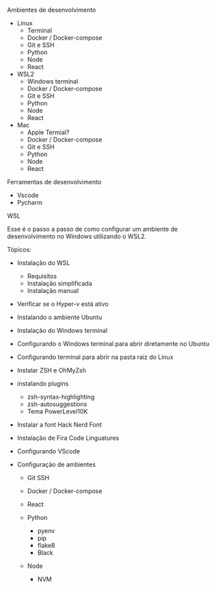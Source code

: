 Ambientes de desenvolvimento

- Linux
  - Terminal
  - Docker / Docker-compose
  - Git e SSH
  - Python
  - Node
  - React
- WSL2
  - Windows terminal
  - Docker / Docker-compose
  - Git e SSH
  - Python
  - Node
  - React
- Mac
  - Apple Termial?
  - Docker / Docker-compose
  - Git e SSH
  - Python
  - Node
  - React

Ferramentas de desenvolvimento

- Vscode
- Pycharm









WSL

Esse é o passo a passo de como configurar um ambiente de desenvolvimento no Windows utilizando o WSL2.

Tópicos:

 - Instalação do WSL

    - Requisitos
    - Instalação simplificada
    - Instalação manual

 - Verificar se o Hyper-v está ativo

 - Instalando o ambiente Ubuntu

 - Instalação do Windows terminal

 - Configurando o Windows terminal para abrir diretamente no Ubuntu

 - Configurando terminal para abrir na pasta raiz do Linux

 - Instalar ZSH e OhMyZsh

 - instalando plugins

    - zsh-syntax-highlighting
    - zsh-autosuggestions
    - Tema PowerLevel10K

 - Instalar a font Hack Nerd Font

 - Instalação de Fira Code Linguatures

 - Configurando VScode

 - Configuração de ambientes

    - Git SSH

    - Docker / Docker-compose

    - React

    - Python
    
       - pyenv
       - pip
       - flake8
       - Black

    - Node

       - NVM
    
         

